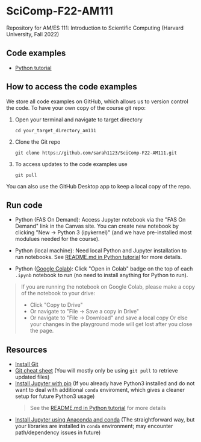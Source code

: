 # SciComp-F22-AM111
Repository for AM/ES 111: Introduction to Scientific Computing (Harvard University, Fall 2022)


## Code examples

- [Python tutorial](https://github.com/sarah1123/SciComp-F22-AM111/tree/main/00_python_tutorial)

## How to access the code examples

We store all code examples on GitHub, which allows us to version control the code. To have your own copy of the course git repo:
1. Open your terminal and navigate to target directory
    ```
    cd your_target_directory_am111
    ```

2. Clone the Git repo
    ```
    git clone https://github.com/sarah1123/SciComp-F22-AM111.git
    ```

3. To access updates to the code examples use
    ```
    git pull
    ```
You can also use the GitHub Desktop app to keep a local copy of the repo.


## Run code

- Python (FAS On Demand): Access Jupyter notebook via the "FAS On Demand" link in the Canvas site. You can create new notebook by clicking "New -> Python 3 (ipykernel)" (and we have pre-installed most modulues needed for the course).

- Python (local machine): Need local Python and Jupyter installation to run notebooks. See [README.md in Python tutorial](https://github.com/sarah1123/SciComp-F22-AM111/tree/main/00_python_tutorial#python-installation) for more details.

- Python ([Google Colab](https://colab.research.google.com/notebooks/welcome.ipynb)): Click "Open in Colab" badge on the top of each `.ipynb` notebook to run (no need to install anything for Python to run).

> If you are running the notebook on Google Colab, please make a copy of the notebook to your drive:
>
> - Click "Copy to Drive"
> - Or navigate to "File -> Save a copy in Drive"
> - Or navigate to "File -> Download" and save a local copy
Or else your changes in the playground mode will get lost after you close the page.

## Resources

- [Install Git](https://www.atlassian.com/git/tutorials/install-git)
- [Git cheat sheet](https://education.github.com/git-cheat-sheet-education.pdf) (You will mostly only be using `git pull` to retrieve updated files)
- [Install Jupyter with pip](https://docs.jupyter.org/en/latest/install/notebook-classic.html#alternative-for-experienced-python-users-installing-jupyter-with-pip) (If you already have Python3 installed and do not want to deal with additional `conda` enviroment, which gives a cleaner setup for future Python3 usage)
    > See the [README.md in Python tutorial](https://github.com/sarah1123/SciComp-F22-AM111/tree/main/00_python_tutorial#the-proper-way) for more details
- [Install Jupyter using Anaconda and conda](https://docs.jupyter.org/en/latest/install/notebook-classic.html#installing-jupyter-using-anaconda-and-conda) (The straightforward way, but your libraries are installed in `conda` environment; may encounter path/dependency issues in future)